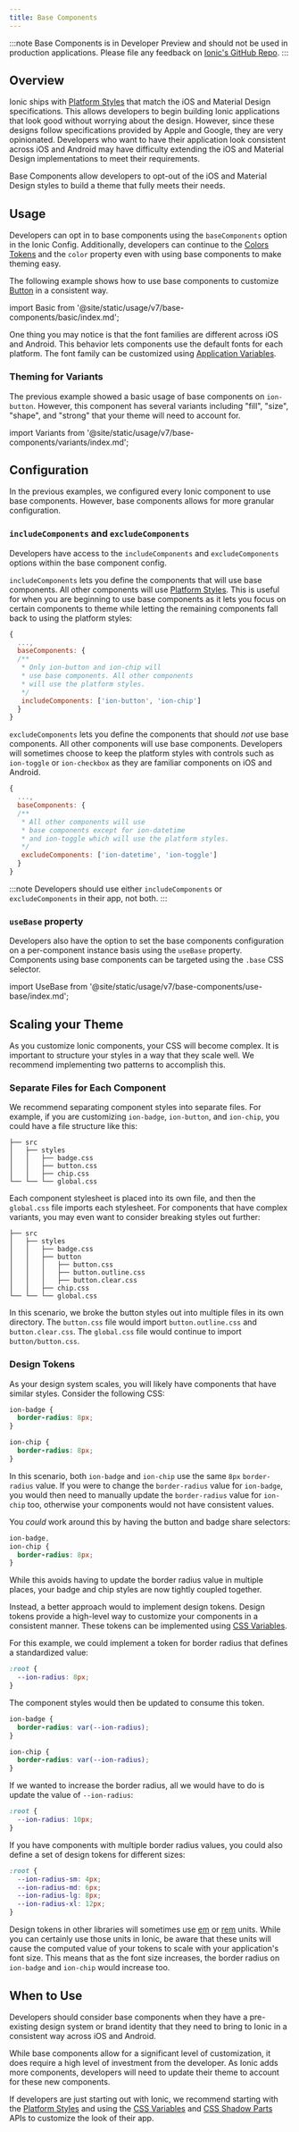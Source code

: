 ```yaml
---
title: Base Components
---
```


:::note
Base Components is in Developer Preview and should not be used in production applications. Please file any feedback on [Ionic's GitHub Repo](https://github.com/ionic-team/ionic-framework/issues).
:::

## Overview

Ionic ships with [Platform Styles](./platform-styles) that match the iOS and Material Design specifications. This allows developers to begin building Ionic applications that look good without worrying about the design. However, since these designs follow specifications provided by Apple and Google, they are very opinionated. Developers who want to have their application look consistent across iOS and Android may have difficulty extending the iOS and Material Design implementations to meet their requirements.

Base Components allow developers to opt-out of the iOS and Material Design styles to build a theme that fully meets their needs.

## Usage

Developers can opt in to base components using the `baseComponents` option in the Ionic Config. Additionally, developers can continue to the [Colors Tokens](./colors) and the `color` property even with using base components to make theming easy.

The following example shows how to use base components to customize [Button](../api/button) in a consistent way.

import Basic from '@site/static/usage/v7/base-components/basic/index.md';

<Basic />


One thing you may notice is that the font families are different across iOS and Android. This behavior lets components use the default fonts for each platform. The font family can be customized using [Application Variables](./advanced#application-variables).

### Theming for Variants

The previous example showed a basic usage of base components on `ion-button`. However, this component has several variants including "fill", "size", "shape", and "strong" that your theme will need to account for.

import Variants from '@site/static/usage/v7/base-components/variants/index.md';

<Variants />


## Configuration

In the previous examples, we configured every Ionic component to use base components. However, base components allows for more granular configuration.

### `includeComponents` and `excludeComponents`

 Developers have access to the `includeComponents` and `excludeComponents`  options within the base component config.

`includeComponents` lets you define the components that will use base components. All other components will use [Platform Styles](./platform-styles). This is useful for when you are beginning to use base components as it lets you focus on certain components to theme while letting the remaining components fall back to using the platform styles:


```js
{
  ...,
  baseComponents: {
  /**
   * Only ion-button and ion-chip will
   * use base components. All other components
   * will use the platform styles.
   */
   includeComponents: ['ion-button', 'ion-chip']
  }
}
```

`excludeComponents` lets you define the components that should _not_ use base components. All other components will use base components. Developers will sometimes choose to keep the platform styles with controls such as `ion-toggle` or `ion-checkbox` as they are familiar components on iOS and Android.

```js
{
  ...,
  baseComponents: {
  /**
   * All other components will use
   * base components except for ion-datetime
   * and ion-toggle which will use the platform styles.
   */
   excludeComponents: ['ion-datetime', 'ion-toggle']
  }
}
```

:::note
Developers should use either `includeComponents` or `excludeComponents` in their app, not both.
:::

### `useBase` property

Developers also have the option to set the base components configuration on a per-component instance basis using the `useBase` property. Components using base components can be targeted using the `.base` CSS selector.

import UseBase from '@site/static/usage/v7/base-components/use-base/index.md';

<UseBase />
  


## Scaling your Theme

As you customize Ionic components, your CSS will become complex. It is important to structure your styles in a way that they scale well. We recommend implementing two patterns to accomplish this.

### Separate Files for Each Component

We recommend separating component styles into separate files. For example, if you are customizing `ion-badge`, `ion-button`, and `ion-chip`, you could have a file structure like this:

```
├── src
│   ├── styles
│   │   ├── badge.css
│   │   ├── button.css
│   │   ├── chip.css
└── └── └── global.css
```

Each component stylesheet is placed into its own file, and then the `global.css` file imports each stylesheet. For components that have complex variants, you may even want to consider breaking styles out further:

```
├── src
│   ├── styles
│   │   ├── badge.css
│   │   ├── button
│   │   │   ├── button.css
│   │   │   ├── button.outline.css
│   │   │   ├── button.clear.css
│   │   ├── chip.css
└── └── └── global.css
```

In this scenario, we broke the button styles out into multiple files in its own directory. The `button.css` file would import `button.outline.css` and `button.clear.css`. The `global.css` file would continue to import `button/button.css`.

### Design Tokens

As your design system scales, you will likely have components that have similar styles. Consider the following CSS:


```css title="badge.css"
ion-badge {
  border-radius: 8px;
}
```

```css title="chip.css"
ion-chip {
  border-radius: 8px;
}
```

In this scenario, both `ion-badge` and `ion-chip` use the same `8px` `border-radius` value. If you were to change the `border-radius` value for `ion-badge`, you would then need to manually update the `border-radius` value for `ion-chip` too, otherwise your components would not have consistent values.

You _could_ work around this by having the button and badge share selectors:

```css title="badge-chip-please-do-not-do-this.css"
ion-badge,
ion-chip {
  border-radius: 8px;
}
```

While this avoids having to update the border radius value in multiple places, your badge and chip styles are now tightly coupled together.

Instead, a better approach would to implement design tokens. Design tokens provide a high-level way to customize your components in a consistent manner. These tokens can be implemented using [CSS Variables](./css-variables).

For this example, we could implement a token for border radius that defines a standardized value:

```css title="tokens.css"
:root {
  --ion-radius: 8px;
}
```

The component styles would then be updated to consume this token.

```css title="badge.css"
ion-badge {
  border-radius: var(--ion-radius);
}
```

```css title="chip.css"
ion-chip {
  border-radius: var(--ion-radius);
}
```

If we wanted to increase the border radius, all we would have to do is update the value of `--ion-radius`: 

```css title="tokens.css"
:root {
  --ion-radius: 10px;
}
```

If you have components with multiple border radius values, you could also define a set of design tokens for different sizes:

```css title="tokens.css"
:root {
  --ion-radius-sm: 4px;
  --ion-radius-md: 6px;
  --ion-radius-lg: 8px;
  --ion-radius-xl: 12px;
}
```

Design tokens in other libraries will sometimes use [em](https://developer.mozilla.org/en-US/docs/Web/CSS/font-size#ems) or [rem](https://developer.mozilla.org/en-US/docs/Web/CSS/font-size#rems) units. While you can certainly use those units in Ionic, be aware that these units will cause the computed value of your tokens to scale with your application's font size. This means that as the font size increases, the border radius on `ion-badge` and `ion-chip` would increase too.


## When to Use

Developers should consider base components when they have a pre-existing design system or brand identity that they need to bring to Ionic in a consistent way across iOS and Android.

While base components allow for a significant level of customization, it does require a high level of investment from the developer. As Ionic adds more components, developers will need to update their theme to account for these new components.

If developers are just starting out with Ionic, we recommend starting with the [Platform Styles](./platform-styles) and using the [CSS Variables](./css-variables) and [CSS Shadow Parts](./css-shadow-parts) APIs to customize the look of their app.